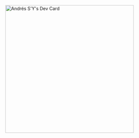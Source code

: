 <a href="https://app.daily.dev/AndresSY"><img src="https://api.daily.dev/devcards/0fce53f537934f62b5e6855eb02feb97.png?r=uzu" width="400" alt="Andrés S'Y's Dev Card"/></a>

